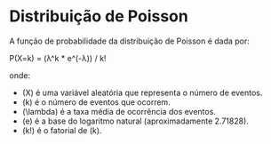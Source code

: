 # Distribuição de Poisson

A função de probabilidade da distribuição de Poisson é dada por:

P(X=k) = (λ^k \* e^(-λ)) / k!

onde:

- \(X\) é uma variável aleatória que representa o número de eventos.
- \(k\) é o número de eventos que ocorrem.
- \(\lambda\) é a taxa média de ocorrência dos eventos.
- \(e\) é a base do logaritmo natural (aproximadamente 2.71828).
- \(k!\) é o fatorial de \(k\).
